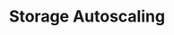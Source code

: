 ---
title: Storage Autoscaling
menu:
  docs_{{ .version }}:
    identifier: ch-storage-auto-scaling
    name: Storage Autoscaling
    parent: ch-auto-scaling
    weight: 47
menu_name: docs_{{ .version }}
---